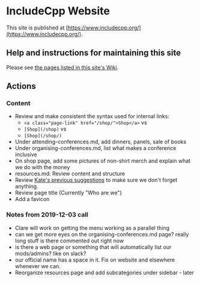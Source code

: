 # IncludeCpp Website

This site is published at [https://www.includecpp.org/](https://www.includecpp.org/).

## Help and instructions for maintaining this site

Please see [the pages listed in this site's Wiki](https://github.com/include-cpp/include-cpp.github.io/wiki).

## Actions

### Content

* Review and make consistent the syntax used for internal links:
    * `<a class="page-link" href="/shop/">Shop</a>` vs
    * `[Shop](/shop)` vs
    * `[Shop](/shop/)`
* Under attending-conferences.md, add dinners, panels, sale of books
* Under organising-conferences.md, list what makes a conference inclusive
* On shop page, add some pictures of non-shirt merch and explain what we do with the money
* resources.md: Review content and structure
* Review [Kate's previous suggestions](https://github.com/include-cpp/include-cpp.github.io/issues/10) to make sure we don't forget anything.
* Review page title (Currently "Who are we")
* Add a favicon
  
### Notes from 2019-12-03 call

* Clare will work on getting the menu working as a parallel thing
* can we get more eyes on the organising-conferences.md page? really long stuff is there commented out right now
* is there a web page or something that will automatically list our mods/admins? like on slack?
* our official name has a space in it. Fix on website and elsewhere whenever we can.
* Reorganize resources page and add subcategories under sidebar - later
